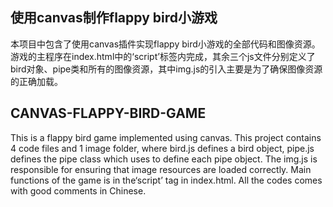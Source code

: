 ## 使用canvas制作flappy bird小游戏

本项目中包含了使用canvas插件实现flappy bird小游戏的全部代码和图像资源。游戏的主程序在index.html中的‘script’标签内完成，其余三个js文件分别定义了bird对象、pipe类和所有的图像资源，其中img.js的引入主要是为了确保图像资源的正确加载。



## CANVAS-FLAPPY-BIRD-GAME

This is a flappy bird game implemented using canvas. This project contains 4 code files and 1 image folder, where bird.js defines a bird object, pipe.js defines the pipe class which uses to define each pipe object. The img.js is responsible for ensuring that image resources are loaded correctly. Main functions of the game is in the‘script’ tag in index.html. All the codes comes with good comments in Chinese.
